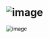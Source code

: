 # ![image](https://user-images.githubusercontent.com/100043245/223446524-c065b181-6775-43c9-a81f-e2f4abcb0aae.png)


![image](https://user-images.githubusercontent.com/100043245/223446462-fd7f242e-0529-42d4-9f08-b283b6b78aeb.png)
